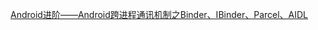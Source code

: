 [Android进阶——Android跨进程通讯机制之Binder、IBinder、Parcel、AIDL ](https://blog.csdn.net/qq_30379689/article/details/79451596)